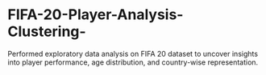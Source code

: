# FIFA-20-Player-Analysis-Clustering-
Performed exploratory data analysis on FIFA 20 dataset to uncover insights into player performance, age distribution, and country-wise representation.
